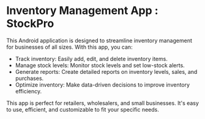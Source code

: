 # Inventory Management App : StockPro

This Android application is designed to streamline inventory management for businesses of all sizes. With this app, you can:

- Track inventory: Easily add, edit, and delete inventory items.
- Manage stock levels: Monitor stock levels and set low-stock alerts.
- Generate reports: Create detailed reports on inventory levels, sales, and purchases.
- Optimize inventory: Make data-driven decisions to improve inventory efficiency.

This app is perfect for retailers, wholesalers, and small businesses. It's easy to use, efficient, and customizable to fit your specific needs.
